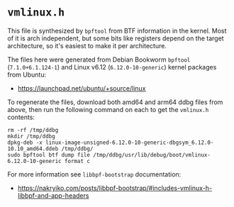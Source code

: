 # `vmlinux.h`

This file is synthesized by `bpftool` from BTF information in the kernel.
Most of it is arch independent, but some bits like registers depend on
the target architecture, so it's easiest to make it per architecture.

The files here were generated from Debian Bookworm `bpftool` (`7.1.0+6.1.124-1`)
and Linux v6.12 (`6.12.0-10-generic`) kernel packages from Ubuntu:

* https://launchpad.net/ubuntu/+source/linux

To regenerate the files, download both amd64 and arm64 ddbg files from above,
then run the following command on each to get the `vmlinux.h` contents:

```
rm -rf /tmp/ddbg
mkdir /tmp/ddbg
dpkg-deb -x linux-image-unsigned-6.12.0-10-generic-dbgsym_6.12.0-10.10_amd64.ddeb /tmp/ddbg/
sudo bpftool btf dump file /tmp/ddbg/usr/lib/debug/boot/vmlinux-6.12.0-10-generic format c
```

For more information see `libbpf-bootstrap` documentation:

* https://nakryiko.com/posts/libbpf-bootstrap/#includes-vmlinux-h-libbpf-and-app-headers
